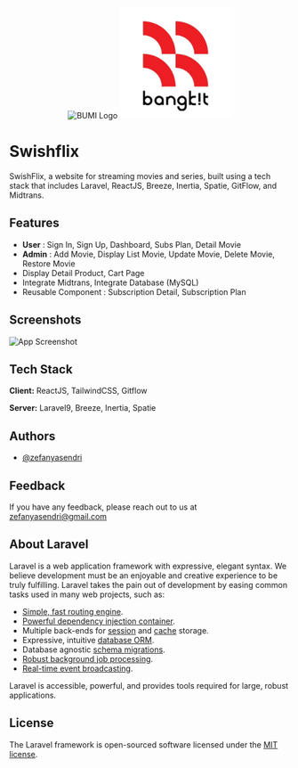 <p align="center">
  <img src="https://github.com/zefanyasendri/swishflix/blob/main/public/images/screenshot/detail%204.png" alt="BUMI Logo" width="200" height="200">
  <img src="https://github.com/BUMI-Team/BUMI-Android/blob/main/screenshot/iconBangkit.png" alt="Bangkit Logo" width="200" height="200">
</p>

# Swishflix

SwishFlix, a website for streaming movies and series, built using a tech stack that includes Laravel, ReactJS, Breeze, Inertia, Spatie, GitFlow, and Midtrans.
## Features

- __User__ : Sign In, Sign Up, Dashboard, Subs Plan, Detail Movie
- __Admin__ : Add Movie, Display List Movie, Update Movie, Delete Movie, Restore Movie
- Display Detail Product, Cart Page
- Integrate Midtrans, Integrate Database (MySQL)
- Reusable Component : Subscription Detail, Subscription Plan


## Screenshots

![App Screenshot](https://via.placeholder.com/468x300?text=App+Screenshot+Here)


## Tech Stack

**Client:** ReactJS, TailwindCSS, Gitflow

**Server:** Laravel9, Breeze, Inertia, Spatie


## Authors

- [@zefanyasendri](https://github.com/zefanyasendri)


## Feedback

If you have any feedback, please reach out to us at zefanyasendri@gmail.com



## About Laravel

Laravel is a web application framework with expressive, elegant syntax. We believe development must be an enjoyable and creative experience to be truly fulfilling. Laravel takes the pain out of development by easing common tasks used in many web projects, such as:

- [Simple, fast routing engine](https://laravel.com/docs/routing).
- [Powerful dependency injection container](https://laravel.com/docs/container).
- Multiple back-ends for [session](https://laravel.com/docs/session) and [cache](https://laravel.com/docs/cache) storage.
- Expressive, intuitive [database ORM](https://laravel.com/docs/eloquent).
- Database agnostic [schema migrations](https://laravel.com/docs/migrations).
- [Robust background job processing](https://laravel.com/docs/queues).
- [Real-time event broadcasting](https://laravel.com/docs/broadcasting).

Laravel is accessible, powerful, and provides tools required for large, robust applications.



## License

The Laravel framework is open-sourced software licensed under the [MIT license](https://opensource.org/licenses/MIT).
